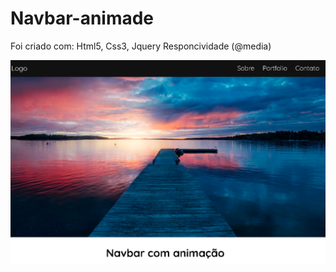 # Navbar-animade

Foi criado com:
Html5,
Css3,
Jquery
Responcividade (@media)

 <img src="https://github.com/veigarj/Navbar-animade/blob/master/navbar.png" />
